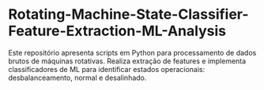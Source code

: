 # Rotating-Machine-State-Classifier-Feature-Extraction-ML-Analysis
Este repositório apresenta scripts em Python para processamento de dados brutos de máquinas rotativas. Realiza extração de features e implementa classificadores de ML para identificar estados operacionais: desbalanceamento, normal e desalinhado.
